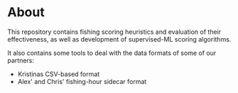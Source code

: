 # About

This repository contains fishing scoring heuristics and evaluation of their effectiveness,
as well as development of supervised-ML scoring algorithms.

It also contains some tools to deal with the data formats of some of our partners:

* Kristinas CSV-based format
* Alex' and Chris' fishing-hour sidecar format
